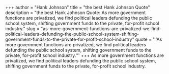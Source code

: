 +++
author = "Hank Johnson"
title = "the best Hank Johnson Quote"
description = "the best Hank Johnson Quote: As more government functions are privatized, we find political leaders defunding the public school system, shifting government funds to the private, for-profit school industry."
slug = "as-more-government-functions-are-privatized-we-find-political-leaders-defunding-the-public-school-system-shifting-government-funds-to-the-private-for-profit-school-industry"
quote = '''As more government functions are privatized, we find political leaders defunding the public school system, shifting government funds to the private, for-profit school industry.'''
+++
As more government functions are privatized, we find political leaders defunding the public school system, shifting government funds to the private, for-profit school industry.
